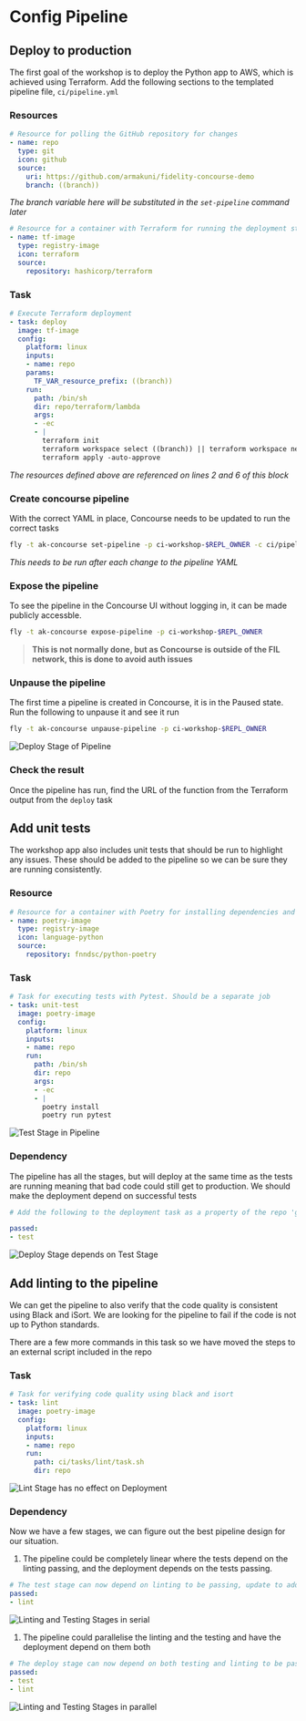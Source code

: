 # Config Pipeline

## Deploy to production
The first goal of the workshop is to deploy the Python app to AWS, which is achieved using Terraform.
Add the following sections to the templated pipeline file, `ci/pipeline.yml`

### Resources
```yaml
# Resource for polling the GitHub repository for changes
- name: repo
  type: git
  icon: github
  source:
    uri: https://github.com/armakuni/fidelity-concourse-demo
    branch: ((branch))
```
*The branch variable here will be substituted in the `set-pipeline` command later*

```yaml
# Resource for a container with Terraform for running the deployment stages
- name: tf-image
  type: registry-image
  icon: terraform
  source:
    repository: hashicorp/terraform
```

### Task
```yaml
# Execute Terraform deployment
- task: deploy
  image: tf-image
  config:
    platform: linux
    inputs:
    - name: repo
    params:
      TF_VAR_resource_prefix: ((branch))
    run:
      path: /bin/sh
      dir: repo/terraform/lambda
      args:
      - -ec
      - |
        terraform init
        terraform workspace select ((branch)) || terraform workspace new ((branch))
        terraform apply -auto-approve
```
*The resources defined above are referenced on lines 2 and 6 of this block*

### Create concourse pipeline
With the correct YAML in place, Concourse needs to be updated to run the correct tasks
```bash
fly -t ak-concourse set-pipeline -p ci-workshop-$REPL_OWNER -c ci/pipeline.yml -l branch.name
```
*This needs to be run after each change to the pipeline YAML*

### Expose the pipeline
To see the pipeline in the Concourse UI without logging in, it can be made publicly accessble.
```bash
fly -t ak-concourse expose-pipeline -p ci-workshop-$REPL_OWNER
```
> **This is not normally done, but as Concourse is outside of the FIL network, this is done to avoid auth issues**

### Unpause the pipeline
The first time a pipeline is created in Concourse, it is in the Paused state. Run the following to unpause it and see it run
```bash
fly -t ak-concourse unpause-pipeline -p ci-workshop-$REPL_OWNER
```

![Deploy Stage of Pipeline](./img/linear_deploy.png)

### Check the result
Once the pipeline has run, find the URL of the function from the Terraform output from the `deploy` task

## Add unit tests
The workshop app also includes unit tests that should be run to highlight any issues. These should be added to the pipeline so we can be sure they are running consistently.

### Resource
```yaml
# Resource for a container with Poetry for installing dependencies and running unit tests
- name: poetry-image
  type: registry-image
  icon: language-python
  source:
    repository: fnndsc/python-poetry
```

### Task
```yaml
# Task for executing tests with Pytest. Should be a separate job
- task: unit-test
  image: poetry-image
  config:
    platform: linux
    inputs:
    - name: repo
    run:
      path: /bin/sh
      dir: repo
      args: 
      - -ec
      - |
        poetry install
        poetry run pytest
```

![Test Stage in Pipeline](./img/fan_out_test_deploy.png)

### Dependency
The pipeline has all the stages, but will deploy at the same time as the tests are running meaning that bad code could still get to production. We should make the deployment depend on successful tests
```yaml
# Add the following to the deployment task as a property of the repo 'get'

passed:
- test
```

![Deploy Stage depends on Test Stage](./img/linear_test_deploy.png)

## Add linting to the pipeline
We can get the pipeline to also verify that the code quality is consistent using Black and iSort. We are looking for the pipeline to fail if the code is not up to Python standards.

There are a few more commands in this task so we have moved the steps to an external script included in the repo 

### Task
```yaml
# Task for verifying code quality using black and isort
- task: lint
  image: poetry-image
  config:
    platform: linux
    inputs:
    - name: repo
    run:
      path: ci/tasks/lint/task.sh
      dir: repo
```

![Lint Stage has no effect on Deployment](./img/fan_out_test_lint_deploy.png)

### Dependency
Now we have a few stages, we can figure out the best pipeline design for our situation. 
1. The pipeline could be completely linear where the tests depend on the linting passing, and the deployment depends on the tests passing.
```yaml
# The test stage can now depend on linting to be passing, update to add the lint stage
passed:
- lint
```

![Linting and Testing Stages in serial](./img/linear_test_lint_deploy.png)

1. The pipeline could parallelise the linting and the testing and have the deployment depend on them both
```yaml
# The deploy stage can now depend on both testing and linting to be passing, update to add the lint stage
passed:
- test
- lint
```

![Linting and Testing Stages in parallel](./img/fan_out_test_lint_fan_in_deploy.png)
